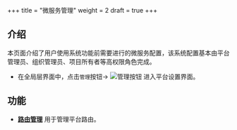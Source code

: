 +++
title = "微服务管理"
weight = 2
draft = true
+++
<h2 id="1">介绍</h2>


本页面介绍了用户使用系统功能前需要进行的微服务配置，该系统配置基本由平台管理员、组织管理员、项目所有者等高权限角色完成。



- 在全局层界面中，点击`管理`按钮→ ![管理按钮](/docs/user-guide/system-configuration/microservice-management/image/management_button.png) 进入平台设置界面。



<h2 id="1">功能</h2>

- [**路由管理**](../microservice-management/route) 用于管理平台路由。


